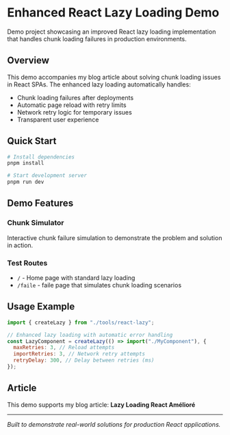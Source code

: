 # Enhanced React Lazy Loading Demo

Demo project showcasing an improved React lazy loading implementation that handles chunk loading failures in production environments.

## Overview

This demo accompanies my blog article about solving chunk loading issues in React SPAs. The enhanced lazy loading automatically handles:

- Chunk loading failures after deployments
- Automatic page reload with retry limits
- Network retry logic for temporary issues
- Transparent user experience

## Quick Start

```bash
# Install dependencies
pnpm install

# Start development server
pnpm run dev
```

## Demo Features

### Chunk Simulator

Interactive chunk failure simulation to demonstrate the problem and solution in action.

### Test Routes

- `/` - Home page with standard lazy loading
- `/faile` - faile page that simulates chunk loading scenarios

## Usage Example

```javascript
import { createLazy } from "./tools/react-lazy";

// Enhanced lazy loading with automatic error handling
const LazyComponent = createLazy(() => import("./MyComponent"), {
  maxRetries: 3, // Reload attempts
  importRetries: 3, // Network retry attempts
  retryDelay: 300, // Delay between retries (ms)
});
```

## Article

This demo supports my blog article: **Lazy Loading React Amélioré**

---

_Built to demonstrate real-world solutions for production React applications._
